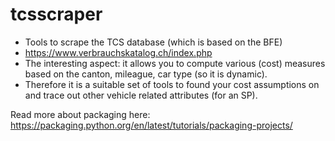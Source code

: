 # tcsscraper

- Tools to scrape the TCS database (which is based on the BFE)
- https://www.verbrauchskatalog.ch/index.php
- The interesting aspect: it allows you to compute various (cost) measures based on the canton, mileague, car type (so it is dynamic).
- Therefore it is a suitable set of tools to found your cost assumptions on and trace out other vehicle related attributes (for an SP).

Read more about packaging here: https://packaging.python.org/en/latest/tutorials/packaging-projects/